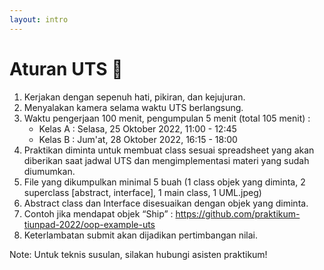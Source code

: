 ```yaml
---
layout: intro
---
```


# Aturan UTS 📝

<div class='font-light'>

1. Kerjakan dengan sepenuh hati, pikiran, dan kejujuran.
2. Menyalakan kamera selama waktu UTS berlangsung.
3. Waktu pengerjaan 100 menit, pengumpulan 5 menit (total 105 menit) :
   - Kelas A : Selasa, 25 Oktober 2022, <span class='font-extrabold'>11:00 - 12:45</span>
   - Kelas B : Jum'at, 28 Oktober 2022, <span class='font-extrabold'>16:15 - 18:00</span>
4. Praktikan diminta untuk membuat class sesuai spreadsheet yang akan diberikan saat jadwal UTS dan mengimplementasi materi yang sudah diumumkan.
5. File yang dikumpulkan minimal 5 buah (1 class objek yang diminta, 2 superclass [abstract, interface], 1 main class, 1 UML.jpeg)
6. Abstract class dan Interface disesuaikan dengan objek yang diminta.
7. Contoh jika mendapat objek “Ship” :
https://github.com/praktikum-tiunpad-2022/oop-example-uts
8. Keterlambatan submit akan dijadikan pertimbangan nilai.

<span class='text-xs'>Note: Untuk teknis susulan, silakan hubungi asisten praktikum!</span>

</div>
